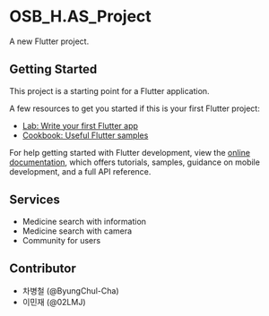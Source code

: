 # OSB_H.AS_Project

A new Flutter project.

## Getting Started

This project is a starting point for a Flutter application.

A few resources to get you started if this is your first Flutter project:

- [Lab: Write your first Flutter app](https://docs.flutter.dev/get-started/codelab)
- [Cookbook: Useful Flutter samples](https://docs.flutter.dev/cookbook)

For help getting started with Flutter development, view the
[online documentation](https://docs.flutter.dev/), which offers tutorials,
samples, guidance on mobile development, and a full API reference.

## Services

- Medicine search with information
- Medicine search with camera
- Community for users

## Contributor

- 차병철 (@ByungChul-Cha) 
- 이민재 (@02LMJ)